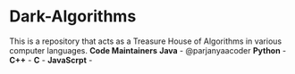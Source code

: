 # Dark-Algorithms
This is a repository that acts as a Treasure House of Algorithms in various computer languages.
**Code Maintainers**
**Java** - @parjanyaacoder
**Python** - 
**C++** - 
**C** - 
**JavaScrpt** - 

